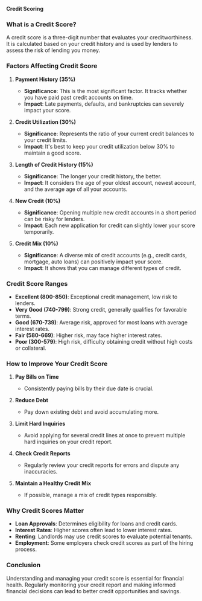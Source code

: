 **Credit Scoring**

### What is a Credit Score?

A credit score is a three-digit number that evaluates your creditworthiness. It is calculated based on your credit history and is used by lenders to assess the risk of lending you money.

### Factors Affecting Credit Score

1. **Payment History (35%)**
   - **Significance**: This is the most significant factor. It tracks whether you have paid past credit accounts on time.
   - **Impact**: Late payments, defaults, and bankruptcies can severely impact your score.

2. **Credit Utilization (30%)**
   - **Significance**: Represents the ratio of your current credit balances to your credit limits.
   - **Impact**: It's best to keep your credit utilization below 30% to maintain a good score.

3. **Length of Credit History (15%)**
   - **Significance**: The longer your credit history, the better.
   - **Impact**: It considers the age of your oldest account, newest account, and the average age of all your accounts.

4. **New Credit (10%)**
   - **Significance**: Opening multiple new credit accounts in a short period can be risky for lenders.
   - **Impact**: Each new application for credit can slightly lower your score temporarily.

5. **Credit Mix (10%)**
   - **Significance**: A diverse mix of credit accounts (e.g., credit cards, mortgage, auto loans) can positively impact your score.
   - **Impact**: It shows that you can manage different types of credit.

### Credit Score Ranges

- **Excellent (800-850)**: Exceptional credit management, low risk to lenders.
- **Very Good (740-799)**: Strong credit, generally qualifies for favorable terms.
- **Good (670-739)**: Average risk, approved for most loans with average interest rates.
- **Fair (580-669)**: Higher risk, may face higher interest rates.
- **Poor (300-579)**: High risk, difficulty obtaining credit without high costs or collateral.

### How to Improve Your Credit Score

1. **Pay Bills on Time**
   - Consistently paying bills by their due date is crucial.

2. **Reduce Debt**
   - Pay down existing debt and avoid accumulating more.

3. **Limit Hard Inquiries**
   - Avoid applying for several credit lines at once to prevent multiple hard inquiries on your credit report.

4. **Check Credit Reports**
   - Regularly review your credit reports for errors and dispute any inaccuracies.

5. **Maintain a Healthy Credit Mix**
   - If possible, manage a mix of credit types responsibly.

### Why Credit Scores Matter

- **Loan Approvals**: Determines eligibility for loans and credit cards.
- **Interest Rates**: Higher scores often lead to lower interest rates.
- **Renting**: Landlords may use credit scores to evaluate potential tenants.
- **Employment**: Some employers check credit scores as part of the hiring process.

### Conclusion

Understanding and managing your credit score is essential for financial health. Regularly monitoring your credit report and making informed financial decisions can lead to better credit opportunities and savings.